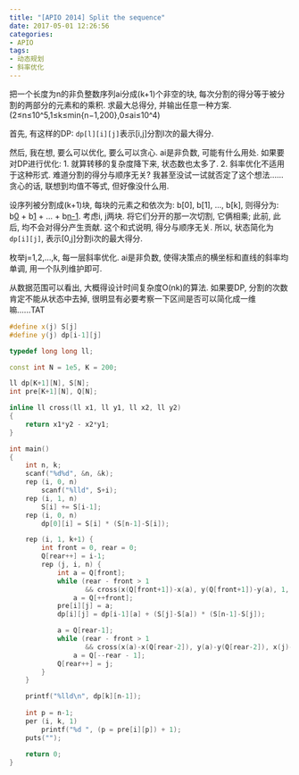 ```yaml
---
title: "[APIO 2014] Split the sequence"
date: 2017-05-01 12:26:56
categories:
- APIO
tags:
- 动态规划
- 斜率优化
---
```

把一个长度为n的非负整数序列ai分成(k+1)个非空的块, 每次分割的得分等于被分割的两部分的元素和的乘积. 求最大总得分, 并输出任意一种方案. (2≤n≤10^5,1≤k≤min{n−1,200},0≤ai≤10^4)
<!--more-->
首先, 有这样的DP: `dp[l][i][j]`表示[i,j]分割l次的最大得分.

然后, 我在想, 要么可以优化, 要么可以贪心. ai是非负数, 可能有什么用处. 如果要对DP进行优化: 1. 就算转移的复杂度降下来, 状态数也太多了. 2. 斜率优化不适用于这种形式. 难道分割的得分与顺序无关? 我甚至没试一试就否定了这个想法......贪心的话, 联想到均值不等式, 但好像没什么用.

设序列被分割成(k+1)块, 每块的元素之和依次为: b[0], b[1], ..., b[k], 则得分为: b[0](b[1]+b[2]+...+b[n]) + b[1](b[2]+b[3]+...+b[n]) + ... + b[n-1](b[n]). 考虑i, j两块. 将它们分开的那一次切割, 它俩相乘; 此前, 此后, 均不会对得分产生贡献. 这个和式说明, 得分与顺序无关. 所以, 状态简化为`dp[i][j]`, 表示[0,j]分割i次的最大得分.

枚举j=1,2,...,k, 每一层斜率优化. ai是非负数, 使得决策点的横坐标和直线的斜率均单调, 用一个队列维护即可.

从数据范围可以看出, 大概得设计时间复杂度O(nk)的算法. 如果要DP, 分割的次数肯定不能从状态中去掉, 很明显有必要考察一下区间是否可以简化成一维嘛......TAT

```cpp
#define x(j) S[j]
#define y(j) dp[i-1][j]

typedef long long ll;

const int N = 1e5, K = 200;

ll dp[K+1][N], S[N];
int pre[K+1][N], Q[N];

inline ll cross(ll x1, ll y1, ll x2, ll y2)
{
	return x1*y2 - x2*y1;
}

int main()
{
	int n, k;
	scanf("%d%d", &n, &k);
	rep (i, 0, n)
		scanf("%lld", S+i);
	rep (i, 1, n)
		S[i] += S[i-1];
	rep (i, 0, n)
		dp[0][i] = S[i] * (S[n-1]-S[i]);

	rep (i, 1, k+1) {
		int front = 0, rear = 0;
		Q[rear++] = i-1;
		rep (j, i, n) {
			int a = Q[front];
			while (rear - front > 1
				   && cross(x(Q[front+1])-x(a), y(Q[front+1])-y(a), 1, S[n-1]-S[j]) <= 0)
				a = Q[++front];
			pre[i][j] = a;
			dp[i][j] = dp[i-1][a] + (S[j]-S[a]) * (S[n-1]-S[j]);

			a = Q[rear-1];
			while (rear - front > 1
				   && cross(x(a)-x(Q[rear-2]), y(a)-y(Q[rear-2]), x(j)-x(a), y(j)-y(a)) >= 0)
				a = Q[--rear - 1];
			Q[rear++] = j;
		}
	}

	printf("%lld\n", dp[k][n-1]);
	
	int p = n-1;
	per (i, k, 1)
		printf("%d ", (p = pre[i][p]) + 1);
	puts("");
	
	return 0;
}
```